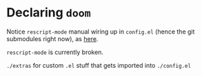 # Declaring `doom`

Notice `rescript-mode` manual wiring up in `config.el` (hence the git submodules right now), as [here](https://github.com/jjlee/rescript-mode#doom-emacs).

`rescript-mode` is currently broken.

`./extras` for custom `.el` stuff that gets imported into `./config.el`
